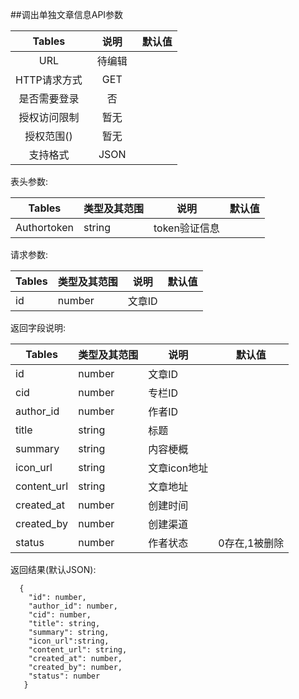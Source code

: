 ##调出单独文章信息API参数

| Tables |  说明 |  默认值|
| :-------------:| :-----:|:-----:|
| URL | 待编辑　||
| HTTP请求方式 | GET |  |
| 是否需要登录 | 否 |  |
| 授权访问限制 | 暂无 |  |
| 授权范围() | 暂无 | |
| 支持格式 | JSON | |


表头参数:

| Tables | 类型及其范围 | 说明 |  默认值|
| -------------|-------------| -----|-----|
| Authortoken | string | token验证信息 ||

请求参数:

| Tables | 类型及其范围 | 说明 |  默认值|
| ------------- |-------------| -----|-----|
|id|number|文章ID||

返回字段说明:

| Tables | 类型及其范围 | 说明 |  默认值|
| ------------- |-------------|-----|-----|
|id |number|文章ID||
|cid|number|专栏ID||
|author_id|number|作者ID||
|title|string|标题||
|summary|string|内容梗概||
|icon_url|string|文章icon地址||
|content_url|string|文章地址|
|created_at|number|创建时间||
|created_by|number|创建渠道||
|status|number|作者状态|0存在,1被删除|

返回结果(默认JSON):
```
  {
    "id": number,
    "author_id": number,
    "cid": number,
    "title": string,
    "summary": string,
    "icon_url":string,
    "content_url": string,
    "created_at": number,
    "created_by": number,
    "status": number
   }
```
